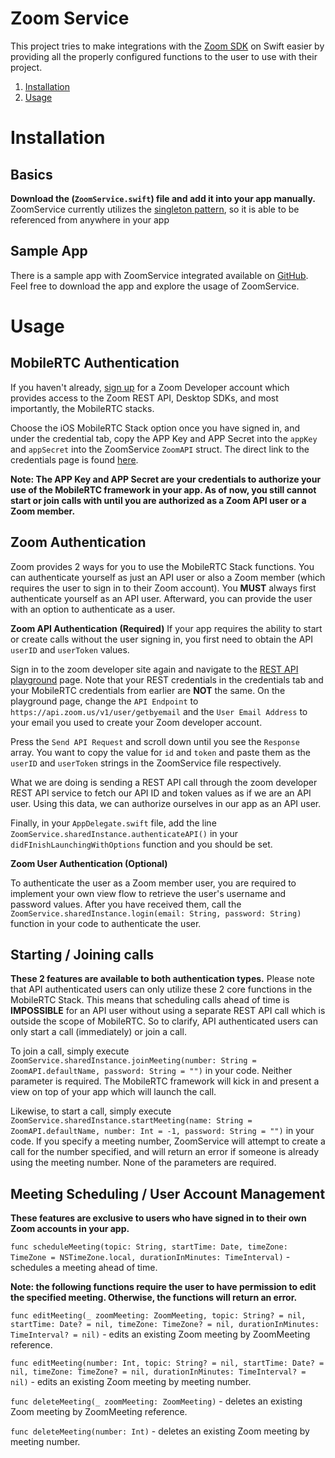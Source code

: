 Zoom Service
===============

This project tries to make integrations with the [Zoom SDK](https://zoom.us/developer) on Swift easier by providing all the properly configured functions to the user to use with their project.

1. [Installation](#installation)
1. [Usage](#usage)

# Installation

## Basics
**Download the (`ZoomService.swift`) file and add it into your app manually.** ZoomService currently utilizes the [singleton pattern](https://sourcemaking.com/design_patterns/singleton), so it is able to be referenced from anywhere in your app

## Sample App
There is a sample app with ZoomService integrated available on [GitHub](github.com/george-lim). Feel free to download the app and explore the usage of ZoomService.

# Usage

## MobileRTC Authentication
If you haven't already, [sign up](https://zoom.us/developer) for a Zoom Developer account which provides access to the Zoom REST API, Desktop SDKs, and most importantly, the MobileRTC stacks.

Choose the iOS MobileRTC Stack option once you have signed in, and under the credential tab, copy the APP Key and APP Secret into the `appKey` and `appSecret` into the ZoomService `ZoomAPI` struct. The direct link to the credentials page is found [here](https://zoom.us/developer/ios/credential).

**Note: The APP Key and APP Secret are your credentials to authorize your use of the MobileRTC framework in your app. As of now, you still cannot start or join calls with until you are authorized as a Zoom API user or a Zoom member.**

## Zoom Authentication
Zoom provides 2 ways for you to use the MobileRTC Stack functions. You can authenticate yourself as just an API user or also a Zoom member (which requires the user to sign in to their Zoom account). You **MUST** always first authenticate yourself as an API user. Afterward, you can provide the user with an option to authenticate as a user.

**Zoom API Authentication (Required)**
If your app requires the ability to start or create calls without the user signing in, you first need to obtain the API `userID` and `userToken` values.

Sign in to the zoom developer site again and navigate to the [REST API playground](https://zoom.us/developer/api/playground) page. Note that your REST credentials in the credentials tab and your MobileRTC credentials from earlier are **NOT** the same. On the playground page, change the `API Endpoint` to `https://api.zoom.us/v1/user/getbyemail` and the `User Email Address` to your email you used to create your Zoom developer account.

Press the `Send API Request` and scroll down until you see the `Response` array. You want to copy the value for `id` and `token` and paste them as the `userID` and `userToken` strings in the ZoomService file respectively.

What we are doing is sending a REST API call through the zoom developer REST API service to fetch our API ID and token values as if we are an API user. Using this data, we can authorize ourselves in our app as an API user.

Finally, in your `AppDelegate.swift` file, add the line `ZoomService.sharedInstance.authenticateAPI()` in your `didFInishLaunchingWithOptions` function and you should be set.

**Zoom User Authentication (Optional)**

To authenticate the user as a Zoom member user, you are required to implement your own view flow to retrieve the user's username and password values. After you have received them, call the `ZoomService.sharedInstance.login(email: String, password: String)` function in your code to authenticate the user.

## Starting / Joining calls

**These 2 features are available to both authentication types.** Please note that API authenticated users can only utilize these 2 core functions in the MobileRTC Stack. This means that scheduling calls ahead of time is **IMPOSSIBLE** for an API user without using a separate REST API call which is outside the scope of MobileRTC. So to clarify, API authenticated users can only start a call (immediately) or join a call.

To join a call, simply execute `ZoomService.sharedInstance.joinMeeting(number: String = ZoomAPI.defaultName, password: String = "")` in your code. Neither parameter is required. The MobileRTC framework will kick in and present a view on top of your app which will launch the call.

Likewise, to start a call, simply execute `ZoomService.sharedInstance.startMeeting(name: String = ZoomAPI.defaultName, number: Int = -1, password: String = "")` in your code. If you specify a meeting number, ZoomService will attempt to create a call for the number specified, and will return an error if someone is already using the meeting number. None of the parameters are required.

## Meeting Scheduling / User Account Management

**These features are exclusive to users who have signed in to their own Zoom accounts in your app.**

`func scheduleMeeting(topic: String, startTime: Date, timeZone: TimeZone = NSTimeZone.local, durationInMinutes: TimeInterval)` - schedules a meeting ahead of time.

**Note: the following functions require the user to have permission to edit the specified meeting. Otherwise, the functions will return an error.**

`func editMeeting(_ zoomMeeting: ZoomMeeting, topic: String? = nil, startTime: Date? = nil, timeZone: TimeZone? = nil, durationInMinutes: TimeInterval? = nil)` - edits an existing Zoom meeting by ZoomMeeting reference.

`func editMeeting(number: Int, topic: String? = nil, startTime: Date? = nil, timeZone: TimeZone? = nil, durationInMinutes: TimeInterval? = nil)` - edits an existing Zoom meeting by meeting number.

`func deleteMeeting(_ zoomMeeting: ZoomMeeting)` - deletes an existing Zoom meeting by ZoomMeeting reference.

`func deleteMeeting(number: Int)` - deletes an existing Zoom meeting by meeting number.